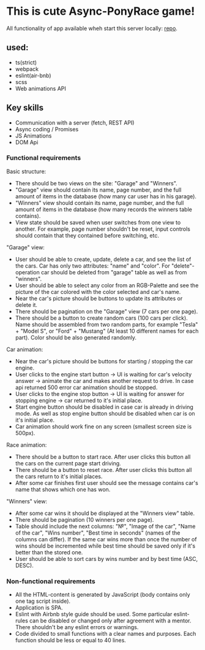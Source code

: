 # This is cute Async-PonyRace game!
All functionality of app available wheh start this server locally: [repo](https://github.com/mikhama/async-race-api).

## used: 
- ts(strict)
- webpack
- eslint(air-bnb)
- scss
- Web animations API

## Key skills
- Сommunication with a server (fetch, REST API)
- Async coding / Promises
- JS Animations
- DOM Api

### Functional requirements

Basic structure:

- There should be two views on the site: "Garage" and "Winners".
- "Garage" view should contain its name, page number, and the full amount of items in the database (how many car user has in his garage).
- "Winners" view should contain its name, page number, and the full amount of items in the database (how many records the winners table contains).
- View state should be saved when user switches from one view to another. For example, page number shouldn't be reset, input controls should contain that they contained before switching, etc.

"Garage" view:

- User should be able to create, update, delete a car, and see the list of the cars. Car has only two attributes: "name" and "color". For "delete"-operation car should be deleted from "garage" table as well as from "winners".
- User should be able to select any color from an RGB-Palette and see the picture of the car colored with the color selected and car's name.
- Near the car's picture should be buttons to update its attributes or delete it.
- There should be pagination on the "Garage" view (7 cars per one page).
- There should be a button to create random cars (100 cars per click). Name should be assembled from two random parts, for example "Tesla" + "Model S", or "Ford" + "Mustang" (At least 10 different names for each part). Color should be also generated randomly.

Car animation:

- Near the car's picture should be buttons for starting / stopping the car engine.
- User clicks to the engine start button -> UI is waiting for car's velocity answer -> animate the car and makes another request to drive. In case api returned 500 error car animation should be stopped.
- User clicks to the engine stop button -> UI is waiting for answer for stopping engine -> car returned to it's initial place.
- Start engine button should be disabled in case car is already in driving mode. As well as stop engine button should be disabled when car is on it's initial place.
- Car animation should work fine on any screen (smallest screen size is 500px).

Race animation:

- There should be a button to start race. After user clicks this button all the cars on the current page start driving.
- There should be a button to reset race. After user clicks this button all the cars return to it's initial places.
- After some car finishes first user should see the message contains car's name that shows which one has won.

"Winners" view:

- After some car wins it should be displayed at the "Winners view" table.
- There should be pagination (10 winners per one page).
- Table should include the next columns: "№", "Image of the car", "Name of the car", "Wins number", "Best time in seconds" (names of the columns can differ). If the same car wins more than once the number of wins should be incremented while best time should be saved only if it's better than the stored one.
- User should be able to sort cars by wins number and by best time (ASC, DESC).

### Non-functional requirements

- All the HTML-content is generated by JavaScript (body contains only one tag script inside).
- Application is SPA.
- Eslint with Airbnb style guide should be used. Some particular eslint-rules can be disabled or changed only after agreement with a mentor. There shouldn't be any eslint errors or warnings.
- Code divided to small functions with a clear names and purposes. Each function should be less or equal to 40 lines.
